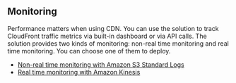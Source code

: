 ## Monitoring
Performance matters when using CDN. You can use the solution to track CloudFront traffic metrics via built-in dashboard or via API calls. The solution provides two kinds of monitoring: non-real time monitoring and real time monitoring. You can choose one of them to deploy.

- [Non-real time monitoring with Amazon S3 Standard Logs](non-real-time-monitoring.md)
- [Real time monitoring with Amazon Kinesis](real-time-monitoring.md)




